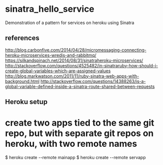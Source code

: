 # sinatra_hello_service
Demonstration of a pattern for services on heroku using Sinatra

## references
http://blog.carbonfive.com/2014/04/28/micromessaging-connecting-heroku-microservices-wredis-and-rabbitmq/
https://silkandspinach.net/2014/08/31/sinatraheroku-microservices/
http://stackoverflow.com/questions/4525482/in-sinatraruby-how-should-i-create-global-variables-which-are-assigned-values
http://blog.markwatson.com/2011/11/ruby-sinatra-web-apps-with-background.html
http://stackoverflow.com/questions/14388263/is-a-global-variable-defined-inside-a-sinatra-route-shared-between-requests

## Heroku setup

# create two apps tied to the same git repo, but with separate git repos on heroku, with two remote names
$ heroku create --remote mainapp
$ heroku create --remote servapp



